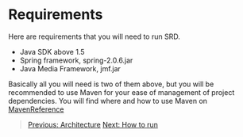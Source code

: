# Requirements #

Here are requirements that you will need to run SRD.

  * Java SDK above 1.5
  * Spring framework, spring-2.0.6.jar
  * Java Media Framework, jmf.jar

Basically all you will  need is two of them above, but you will be recommended to use Maven for your ease of management of project dependencies. You will find where and how to use Maven on [MavenReference](MavenReference.md)

> <a href='http://code.google.com/p/simpleremotedesktop/wiki/Requirements'>Previous: Architecture</a>  <a href='http://code.google.com/p/simpleremotedesktop/wiki/How_to_run'>Next: How to run</a>